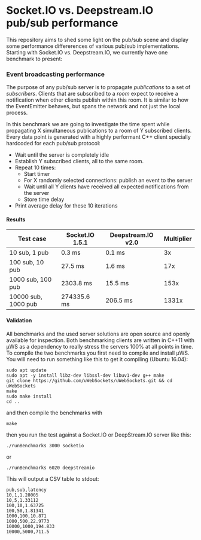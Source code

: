 # Socket.IO vs. Deepstream.IO pub/sub performance
This repository aims to shed some light on the pub/sub scene and display some performance differerences of various pub/sub implementations. Starting with Socket.IO vs. Deepstream.IO, we currently have one benchmark to present:

### Event broadcasting performance
The purpose of any pub/sub server is to propagate *publications* to a set of *subscribers*. Clients that are subscribed to a *room* expect to receive a notification when other clients publish within this room. It is similar to how the EventEmitter behaves, but spans the network and not just the local process.

In this benchmark we are going to investigate the time spent while propagating X simultaneous publications to a room of Y subscribed clients. Every data point is generated with a highly performant C++ client specially hardcoded for each pub/sub protocol:

* Wait until the server is completely idle
* Establish Y subscribed clients, all to the same room.
* Repeat 10 times:
  * Start timer
  * For X randomly selected connections: publish an event to the server
  * Wait until all Y clients have received all expected notifications from the server
  * Store time delay
* Print average delay for these 10 iterations

#### Results
Test case | Socket.IO 1.5.1 | Deepstream.IO v2.0 | Multiplier
--- | --- | --- | ---
10 sub, 1 pub | 0.3 ms | 0.1 ms | 3x
100 sub, 10 pub | 27.5 ms | 1.6 ms | 17x
1000 sub, 100 pub | 2303.8 ms | 15.5 ms | 153x
10000 sub, 1000 pub | 274335.6 ms | 206.5 ms | 1331x

#### Validation
All benchmarks and the used server solutions are open source and openly available for inspection. Both benchmarking clients are written in C++11 with µWS as a dependency to really stress the servers 100% at all points in time. To compile the two benchmarks you first need to compile and install µWS. You will need to run something like this to get it compiling (Ubuntu 16.04):

```
sudo apt update
sudo apt -y install libz-dev libssl-dev libuv1-dev g++ make
git clone https://github.com/uWebSockets/uWebSockets.git && cd uWebSockets
make
sudo make install
cd ..
```

and then compile the benchmarks with

```
make
```

then you run the test against a Socket.IO or DeepStream.IO server like this:

```
./runBenchmarks 3000 socketio
```

or

```
./runBenchmarks 6020 deepstreamio
```

This will output a CSV table to stdout:

```
pub,sub,latency
10,1,1.28005
10,5,1.33112
100,10,1.63725
100,50,1.81341
1000,100,10.871
1000,500,22.9773
10000,1000,194.833
10000,5000,711.5
```
